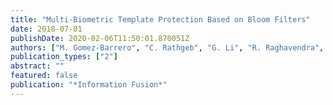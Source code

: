 ```yaml
---
title: "Multi-Biometric Template Protection Based on Bloom Filters"
date: 2018-07-01
publishDate: 2020-02-06T11:50:01.870051Z
authors: ["M. Gomez-Barrero", "C. Rathgeb", "G. Li", "R. Raghavendra", "J. Galbally.", "C. Busch"]
publication_types: ["2"]
abstract: ""
featured: false
publication: "*Information Fusion*"
---
```


